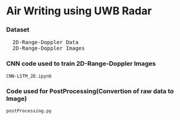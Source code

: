 # Air Writing using UWB Radar

### Dataset
<pre>
  2D-Range-Doppler Data
  2D-Range-Doppler Images
</pre>

### CNN code used to train 2D-Range-Doppler Images
<code>CNN-LSTM_2D.ipynb</code>

### Code used for PostProcessing(Convertion of raw data to Image)
<code>postProcessing.py</code>
